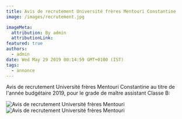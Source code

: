 ```yaml
---
title: Avis de recrutement Université frères Mentouri Constantine
image: /images/recrutement.jpg

imageMeta:
  attribution: By admin
  attributionLink:
featured: true
authors:
  - admin
date: Wed May 29 2019 00:14:59 GMT+0100 (IST)
tags:
  - annonce
---
```


Avis de recrutement Université frères Mentouri Constantine au titre de l'année budgétaire 2019, pour le grade de maître assistant Classe B:


![Avis de recrutement Université frères Mentouri](/images/avis_de_recrutement_umc.jpg)
![Avis de recrutement Université frères Mentouri](/images/avis_de_recrutement_umc_2.jpg)
